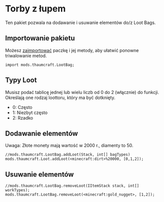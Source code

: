 # Torby z łupem

Ten pakiet pozwala na dodawanie i usuwanie elementów do/z Loot Bags.

## Importowanie pakietu

Możesz [zaimportować](/AdvancedFunctions/Import/) paczkę i jej metody, aby ułatwić ponowne triwalowanie metod.

```zenscript
import mods.thaumcraft.LootBag;
```

## Typy Loot

Musisz podać tablicę jednej lub wielu liczb od 0 do 2 (włącznie) do funkcji.  
Określają one rodzaj loottoru, który ma być dotknięty.

- 0: Często
- 1: Niezbyt często
- 2: Rzadko

## Dodawanie elementów

Uwaga: Złote monety mają wartość w 2000 r., diamenty to 50.

```zenscript
//mods.thaumcraft.LootBag.addLoot(Stack, int[] bagTypes)
mods.thaumcraft.Loot.addLoot(<minecraft:dirt>%20000, [0,1,2]);
```

## Usuwanie elementów

```zenscript
//mods.thaumcraft.LootBag.removeLoot(IItemStack stack, int[] workTypes);
mods.thaumcraft.LootBag.removeLoot(<minecraft:gold_nugget>, [1,2]);
```